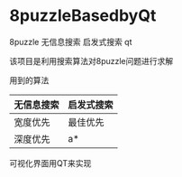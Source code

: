 # 8puzzleBasedbyQt
8puzzle 无信息搜索 启发式搜索 qt

该项目是利用搜索算法对8puzzle问题进行求解

用到的算法

| 无信息搜索 | 启发式搜索 |
| ---------- | ---------- |
| 宽度优先   | 最佳优先   |
| 深度优先   | a*         |

可视化界面用QT来实现
